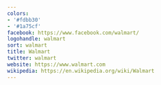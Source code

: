 ```yaml
---
colors:
- '#fdbb30'
- '#1a75cf'
facebook: https://www.facebook.com/walmart/
logohandle: walmart
sort: walmart
title: Walmart
twitter: walmart
website: https://www.walmart.com
wikipedia: https://en.wikipedia.org/wiki/Walmart
---
```

